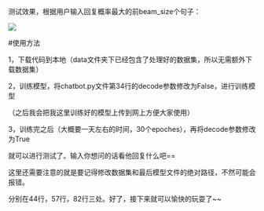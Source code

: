 
测试效果，根据用户输入回复概率最大的前beam_size个句子：

![](https://i.imgur.com/EdsQ5FE.png)

#使用方法

1，下载代码到本地（data文件夹下已经包含了处理好的数据集，所以无需额外下载数据集）

2，训练模型，将chatbot.py文件第34行的decode参数修改为False，进行训练模型

（之后我会把我这里训练好的模型上传到网上方便大家使用）

3，训练完之后（大概要一天左右的时间，30个epoches），再将decode参数修改为True

就可以进行测试了。输入你想问的话看他回复什么吧==

这里还需要注意的就是要记得修改数据集和最后模型文件的绝对路径，不然可能会报错。

分别在44行，57行，82行三处。好了，接下来就可以愉快的玩耍了~~

